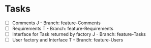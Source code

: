 # Tasks

- [ ] Comments J - Branch: feature-Comments
- [ ] Requirements T - Branch: feature-Requirements
- [ ] Interface for Task returned by factory J - Branch: feature-Tasks
- [ ] User factory and Interface T - Branch: feature-Users
